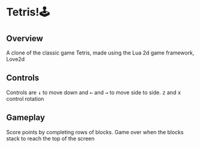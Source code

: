 # Tetris!🕹️
<h2>Overview</h2>
<p>A clone of the classic game Tetris, made using the Lua 2d game framework, Love2d</p>
<h2>Controls</h2>
<p>Controls are <kbd>&darr;</kbd> to move down and <kbd>&#8592</kbd> and <kbd>&#8594</kbd> to move side to side. <kbd>z</kbd> and <kbd>x</kbd> control rotation</p>
<h2>Gameplay</h2>
<p>Score points by completing rows of blocks. Game over when the blocks stack to reach the top of the screen</p>
